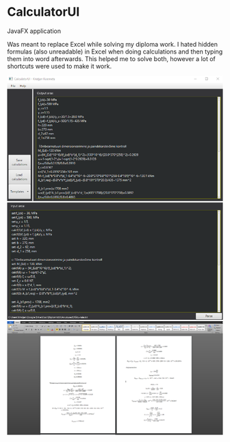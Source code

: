# CalculatorUI
JavaFX application

Was meant to replace Excel while solving my diploma work. I hated hidden formulas (also unreadable) in Excel when doing calculations and then typing them into word afterwards. This helped me to solve both, however a lot of shortcuts were used to make it work.

![alt text](https://github.com/Jollerr/CalculatorUI/blob/master/intro.png)
![alt text](https://github.com/Jollerr/CalculatorUI/blob/master/output-example.PNG)
